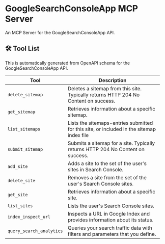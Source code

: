 # GoogleSearchConsoleApp MCP Server

An MCP Server for the GoogleSearchConsoleApp API.

## 🛠️ Tool List

This is automatically generated from OpenAPI schema for the GoogleSearchConsoleApp API.


| Tool | Description |
|------|-------------|
| `delete_sitemap` | Deletes a sitemap from this site. Typically returns HTTP 204 No Content on success. |
| `get_sitemap` | Retrieves information about a specific sitemap. |
| `list_sitemaps` | Lists the sitemaps-entries submitted for this site, or included in the sitemap index file  |
| `submit_sitemap` | Submits a sitemap for a site. Typically returns HTTP 204 No Content on success. |
| `add_site` | Adds a site to the set of the user's sites in Search Console. |
| `delete_site` | Removes a site from the set of the user's Search Console sites. |
| `get_site` | Retrieves information about a specific site. |
| `list_sites` | Lists the user's Search Console sites. |
| `index_inspect_url` | Inspects a URL in Google Index and provides information about its status. |
| `query_search_analytics` | Queries your search traffic data with filters and parameters that you define. |
